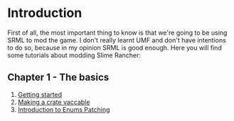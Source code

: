 # Introduction

First of all, the most important thing to know is that we're going to be using SRML to mod the game. I don't really learnt UMF and don't have intentions to do so, because in my opinion SRML is good enough. Here you will find some tutorials about modding Slime Rancher:

## Chapter 1 - The basics
1. [Getting started](../tutorials/getting_started/)
2. [Making a crate vaccable](..tutorials/cratevacc/)
3. [Introduction to Enums Patching](..tutorials/enums/)